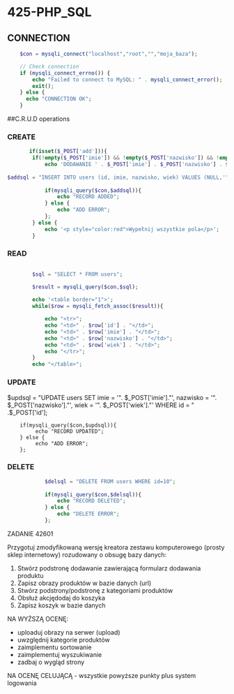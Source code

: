 # 425-PHP_SQL



## CONNECTION

```php
    $con = mysqli_connect("localhost","root","","moja_baza");

    // Check connection
    if (mysqli_connect_errno()) {
        echo "Failed to connect to MySQL: " . mysqli_connect_error();
        exit();
    } else {
      echo "CONNECTION OK";
    }
```

##C.R.U.D operations

### CREATE

```php
       if(isset($_POST['add'])){
        if(!empty($_POST['imie']) && !empty($_POST['nazwisko']) && !empty($_POST['wiek'])){
            echo 'DODAWANIE ' . $_POST['imie'] . $_POST['nazwisko'] . $_POST['wiek'];
        
$addsql = "INSERT INTO users (id, imie, nazwisko, wiek) VALUES (NULL,'" . $_POST['imie'] ."','" . $_POST['nazwisko'] . "','" . $_POST['wiek'] ."')";
        
            if(mysqli_query($con,$addsql)){
                echo "RECORD ADDED";
            } else {
                echo "ADD ERROR";
            };
        } else {
            echo '<p style="color:red">Wypełnij wszystkie pola</p>';
        }
```

### READ

```php

        $sql = "SELECT * FROM users";

        $result = mysqli_query($con,$sql);
        
        echo '<table border="1">';
        while($row = mysqli_fetch_assoc($result)){

            echo "<tr>";
            echo "<td>" . $row['id'] . "</td>";
            echo "<td>" . $row['imie'] . "</td>";
            echo "<td>" . $row['nazwisko'] . "</td>";
            echo "<td>" . $row['wiek'] . "</td>";
            echo "</tr>";
        }
        echo "</table>";
```
### UPDATE

$updsql = "UPDATE users SET imie = '". $_POST['imie']."', nazwisko = '". $_POST['nazwisko']."', wiek = '". $_POST['wiek']."' WHERE id = " .$_POST['id'];

        if(mysqli_query($con,$updsql)){
             echo "RECORD UPDATED";
        } else {
             echo "ADD ERROR";
        };

### DELETE

```php
            $delsql = "DELETE FROM users WHERE id=10";
            
            if(mysqli_query($con,$delsql)){
                echo "RECORD DELETED";
            } else {
                echo "DELETE ERROR";
            };
```

ZADANIE 42601

Przygotuj zmodyfikowaną wersję kreatora zestawu komputerowego (prosty sklep internetowy) rozudowany o obsugę bazy danych:

1. Stwórz podstronę dodawanie zawierającą formularz dodawania produktu
2. Zapisz obrazy produktów w bazie danych (url)
3. Stwórz podstrony/podstronę z kategoriami produktów
4. Obsłuż akcjędodaj do koszyka
5. Zapisz koszyk w bazie danych

NA WYŻSZĄ OCENĘ:
- uploaduj obrazy na serwer (upload)
- uwzględnij kategorie produktów
- zaimplementu sortowanie
- zaimplementuj wyszukiwanie
- zadbaj o wygląd strony


NA OCENĘ CELUJĄCĄ - wszystkie powyższe punkty plus system logowania
